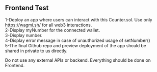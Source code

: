 ## Frontend Test

1-Deploy an app where users can interact with this Counter.sol. Use only https://wagmi.sh/ for all web3 interactions.  
2-Display myNumber for the connected wallet.   
3-Display number.  
4-Display error message in case of unauthorized usage of setNumber()  
5-The final Github repo and preview deployment of the app should be shared in private to us directly.

Do not use any external APIs or backend. Everything should be done on Frontend.
